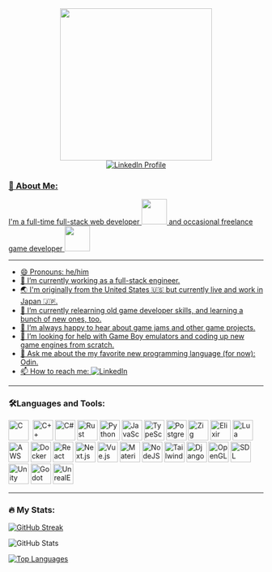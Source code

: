 <div id="header" align="center">
    <img src="https://i.giphy.com/media/v1.Y2lkPTc5MGI3NjExY3FtNHcxMXdhaGQyc3VzZGMzNG1lMmI3dnFlZmt3b282d2lkN2l4eiZlcD12MV9pbnRlcm5hbF9naWZfYnlfaWQmY3Q9Zw/QDjpIL6oNCVZ4qzGs7/giphy.gif" width="300">
</div>

<div id="badges" align="center">
    <a href="https://www.linkedin.com/in/taylor-mckinney-bb638398">
        <img src="https://img.shields.io/badge/LinkedIn-blue?logo=linkedin&logoColor=white" alt="LinkedIn Profile"
    </a>
</div>

<img src="https://komarev.com/ghpvc/?username=taylormck&style=flat-square&color=blue" alt="" align="center">

### 🌸 About Me:

I'm a full-time full-stack web developer <img src="https://i.giphy.com/media/v1.Y2lkPTc5MGI3NjExeW9kcDBzbnRvNWc1eDZmMjZod3k5NnhmZW9reXBwb2Q0YmppcnY1dCZlcD12MV9pbnRlcm5hbF9naWZfYnlfaWQmY3Q9cw/MY0RxkIuFuJUUfPcLv/giphy.gif" width="50"> and occasional freelance game developer <img src="https://i.giphy.com/media/v1.Y2lkPTc5MGI3NjExcmxsbWlrY3p6aWkzaHIxaHE5YXUwYm52d3d2dWxheTB6M3IxN2NlbyZlcD12MV9pbnRlcm5hbF9naWZfYnlfaWQmY3Q9cw/qlOj8G3VjWvV0qdnj4/giphy.gif" width="50">

---

- 😄 Pronouns: he/him
- 🔭 I’m currently working as a full-stack engineer.
- 🌏 I'm originally from the United States :us: but currently live and work in Japan :jp:.
- 🌱 I’m currently relearning old game developer skills, and learning a bunch of new ones, too.
- 👯 I’m always happy to hear about game jams and other game projects.
- 🤔 I’m looking for help with Game Boy emulators and coding up new game engines from scratch.
- 💬 Ask me about the my favorite new programming language (for now): Odin.
- 📫 How to reach me: [![LinkedIn](https://img.shields.io/badge/LinkedIn-blue?logo=linkedin&logoColor=white)](https://www.linkedin.com/in/taylor-mckinney-bb638398)
---

### 🛠️Languages and Tools:

<div>
    <img src="https://cdn.jsdelivr.net/gh/devicons/devicon@latest/icons/c/c-original.svg" title="C" alt="C" width="40" height="40" />&nbsp;
    <img src="https://cdn.jsdelivr.net/gh/devicons/devicon@latest/icons/cplusplus/cplusplus-original.svg" title="C++" alt="C++" width="40" height="40" />
    <img src="https://cdn.jsdelivr.net/gh/devicons/devicon@latest/icons/csharp/csharp-original.svg" title="C#" alt="C#" width="40" height="40" />
    <img src="https://cdn.jsdelivr.net/gh/devicons/devicon@latest/icons/rust/rust-original.svg" title="Rust" alt="Rust" width="40" height="40" />
    <img src="https://cdn.jsdelivr.net/gh/devicons/devicon@latest/icons/python/python-original.svg" title="Python" alt="Python" width="40" height="40" />
    <img src="https://cdn.jsdelivr.net/gh/devicons/devicon@latest/icons/javascript/javascript-original.svg" title="JavaScript" alt="JavaScript" width="40" height="40" />
    <img src="https://cdn.jsdelivr.net/gh/devicons/devicon@latest/icons/typescript/typescript-original.svg" title="TypeScript" alt="TypeScript" width="40" height="40" />
    <img src="https://cdn.jsdelivr.net/gh/devicons/devicon@latest/icons/postgresql/postgresql-original.svg" title="PostgreSQL" alt="PostgreSQL" width="40" height="40" />
    <img src="https://cdn.jsdelivr.net/gh/devicons/devicon@latest/icons/zig/zig-original.svg" title="Zig" alt="Zig" width="40" height="40" />
    <img src="https://cdn.jsdelivr.net/gh/devicons/devicon@latest/icons/elixir/elixir-original.svg" title="Elixir" alt="Elixir" width="40" height="40" />
    <img src="https://cdn.jsdelivr.net/gh/devicons/devicon@latest/icons/lua/lua-original.svg" title="Lua" alt="Lua" width="40" height="40" />
    <img src="https://cdn.jsdelivr.net/gh/devicons/devicon@latest/icons/amazonwebservices/amazonwebservices-original-wordmark.svg" title="AWS" alt="AWS" width="40" height="40" />
    <img src="https://cdn.jsdelivr.net/gh/devicons/devicon@latest/icons/docker/docker-original.svg" title="Docker" alt="Docker" width="40" height="40" />
    <img src="https://cdn.jsdelivr.net/gh/devicons/devicon@latest/icons/react/react-original.svg" title="React" alt="React" width="40" height="40" />
    <img src="https://cdn.jsdelivr.net/gh/devicons/devicon@latest/icons/nextjs/nextjs-original.svg" title="Next.js" alt="Next.js" width="40" height="40" />
    <img src="https://cdn.jsdelivr.net/gh/devicons/devicon@latest/icons/vuejs/vuejs-original.svg" title="Vue.js" alt="Vue.js" width="40" height="40" />
    <img src="https://cdn.jsdelivr.net/gh/devicons/devicon@latest/icons/materialui/materialui-original.svg" title="MaterialUI" alt="MaterialUI" width="40" height="40" />
    <img src="https://cdn.jsdelivr.net/gh/devicons/devicon@latest/icons/nodejs/nodejs-original.svg" title="NodeJS" alt="NodeJS" width="40" height="40" />
    <img src="https://cdn.jsdelivr.net/gh/devicons/devicon@latest/icons/tailwindcss/tailwindcss-original-wordmark.svg" title="Tailwind" alt="Tailwind" width="40" height="40" />
    <img src="https://cdn.jsdelivr.net/gh/devicons/devicon@latest/icons/django/django-plain.svg" title="Django" alt="Django" width="40" height="40" />
    <img src="https://cdn.jsdelivr.net/gh/devicons/devicon@latest/icons/opengl/opengl-original.svg" title="OpenGL" alt="OpenGL" width="40" height="40" />
    <img src="https://cdn.jsdelivr.net/gh/devicons/devicon@latest/icons/sdl/sdl-original.svg" title="SDL" alt="SDL" width="40" height="40" />
    <img src="https://cdn.jsdelivr.net/gh/devicons/devicon@latest/icons/unity/unity-original.svg" title="Unity" alt="Unity" width="40" height="40" />
    <img src="https://cdn.jsdelivr.net/gh/devicons/devicon@latest/icons/godot/godot-original.svg" title="Godot" alt="Godot" width="40" height="40" />
    <img src="https://cdn.jsdelivr.net/gh/devicons/devicon@latest/icons/unrealengine/unrealengine-original.svg" title="UnrealEngine" alt="UnrealEngine" width="40" height="40" />
</div>

---

### :fire: My Stats:

[![GitHub Streak](https://github-readme-streak-stats.herokuapp.com?user=taylormck&theme=catppuccin-mocha&exclude_days=Sun%2CSat)](https://git.io/streak-stats)

![GitHub Stats](https://github-readme-stats.vercel.app/api?username=taylormck&show_icons=true&theme=catppuccin_mocha)

[![Top Languages](https://github-readme-stats.vercel.app/api/top-langs/?username=taylormck&theme=catppuccin_mocha&layout=donut)](https://github.com/anuraghazra/github-readme-stats)
